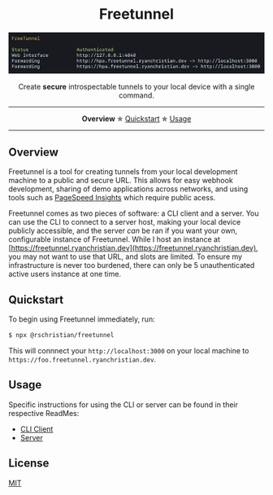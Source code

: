 <h1 align="center">Freetunnel</h1>

<div align="center">
    <img
       alt="Image of terminal running Freetunnel"
       src="https://raw.githubusercontent.com/rschristian/freetunnel/master/media/freetunnel.png"
     />
</div>
<p align="center">Create <strong>secure</strong> introspectable tunnels to your local device with a single command.</p>

---

<p align="center">
  <strong>Overview</strong> ✯
  <a href="#quickstart">Quickstart</a> ✯
  <a href="#usage">Usage</a>
</p>

---

## Overview

Freetunnel is a tool for creating tunnels from your local development machine to a public and secure URL. This allows for easy webhook development, sharing of demo applications across networks, and using tools such as [PageSpeed Insights](https://developers.google.com/speed/pagespeed/insights/) which require public acess.

Freetunnel comes as two pieces of software: a CLI client and a server. You can use the CLI to connect to a server host, making your local device publicly accessible, and the server _can_ be ran if you want your own, configurable instance of Freetunnel. While I host an instance at [https://freetunnel.ryanchristian.dev](https://freetunnel.ryanchristian.dev), you may not want to use that URL, and slots are limited. To ensure my infrastructure is never too burdened, there can only be 5 unauthenticated active users instance at one time.

## Quickstart

To begin using Freetunnel immediately, run:

```sh
$ npx @rschristian/freetunnel
```

This will connnect your `http://localhost:3000` on your local machine to `https://foo.freetunnel.ryanchristian.dev`.

## Usage

Specific instructions for using the CLI or server can be found in their respective ReadMes:

- [CLI Client](./packages/client/README.md)
- [Server](./packages/server/README.md)

## License

[MIT](https://github.com/rschristian/freetunnel/blob/master/LICENSE)
